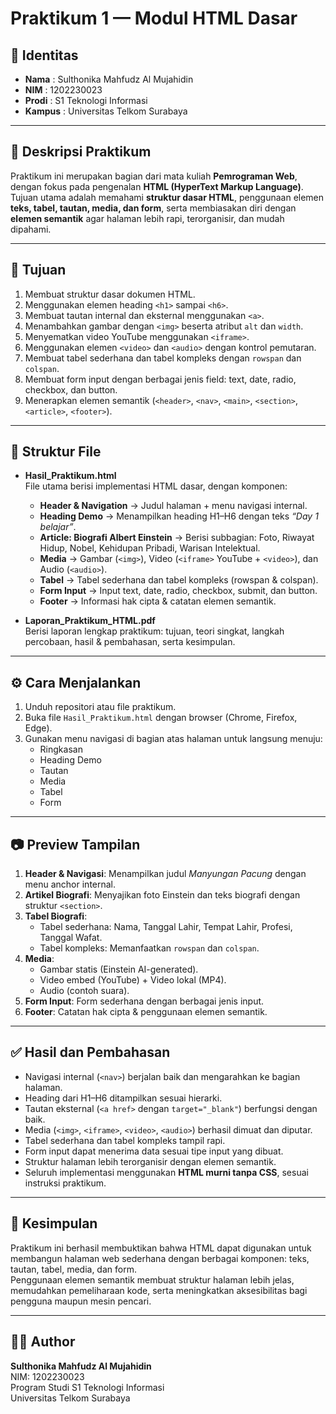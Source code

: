 # Praktikum 1 — Modul HTML Dasar

## 📌 Identitas
- **Nama**    : Sulthonika Mahfudz Al Mujahidin  
- **NIM**     : 1202230023  
- **Prodi**   : S1 Teknologi Informasi  
- **Kampus**  : Universitas Telkom Surabaya  

---

## 📖 Deskripsi Praktikum
Praktikum ini merupakan bagian dari mata kuliah **Pemrograman Web**, dengan fokus pada pengenalan **HTML (HyperText Markup Language)**.  
Tujuan utama adalah memahami **struktur dasar HTML**, penggunaan elemen **teks, tabel, tautan, media, dan form**, serta membiasakan diri dengan **elemen semantik** agar halaman lebih rapi, terorganisir, dan mudah dipahami.

---

## 🎯 Tujuan
1. Membuat struktur dasar dokumen HTML.  
2. Menggunakan elemen heading `<h1>` sampai `<h6>`.  
3. Membuat tautan internal dan eksternal menggunakan `<a>`.  
4. Menambahkan gambar dengan `<img>` beserta atribut `alt` dan `width`.  
5. Menyematkan video YouTube menggunakan `<iframe>`.  
6. Menggunakan elemen `<video>` dan `<audio>` dengan kontrol pemutaran.  
7. Membuat tabel sederhana dan tabel kompleks dengan `rowspan` dan `colspan`.  
8. Membuat form input dengan berbagai jenis field: text, date, radio, checkbox, dan button.  
9. Menerapkan elemen semantik (`<header>`, `<nav>`, `<main>`, `<section>`, `<article>`, `<footer>`).  

---

## 📂 Struktur File
- **Hasil_Praktikum.html**  
  File utama berisi implementasi HTML dasar, dengan komponen:  
  - **Header & Navigation** → Judul halaman + menu navigasi internal.  
  - **Heading Demo** → Menampilkan heading H1–H6 dengan teks *“Day 1 belajar”*.  
  - **Article: Biografi Albert Einstein** → Berisi subbagian: Foto, Riwayat Hidup, Nobel, Kehidupan Pribadi, Warisan Intelektual.  
  - **Media** → Gambar (`<img>`), Video (`<iframe>` YouTube + `<video>`), dan Audio (`<audio>`).  
  - **Tabel** → Tabel sederhana dan tabel kompleks (rowspan & colspan).  
  - **Form Input** → Input text, date, radio, checkbox, submit, dan button.  
  - **Footer** → Informasi hak cipta & catatan elemen semantik.  

- **Laporan_Praktikum_HTML.pdf**  
  Berisi laporan lengkap praktikum: tujuan, teori singkat, langkah percobaan, hasil & pembahasan, serta kesimpulan.  

---

## ⚙️ Cara Menjalankan
1. Unduh repositori atau file praktikum.  
2. Buka file `Hasil_Praktikum.html` dengan browser (Chrome, Firefox, Edge).  
3. Gunakan menu navigasi di bagian atas halaman untuk langsung menuju:  
   - Ringkasan  
   - Heading Demo  
   - Tautan  
   - Media  
   - Tabel  
   - Form  

---

## 📷 Preview Tampilan
1. **Header & Navigasi**: Menampilkan judul *Manyungan Pacung* dengan menu anchor internal.  
2. **Artikel Biografi**: Menyajikan foto Einstein dan teks biografi dengan struktur `<section>`.  
3. **Tabel Biografi**:  
   - Tabel sederhana: Nama, Tanggal Lahir, Tempat Lahir, Profesi, Tanggal Wafat.  
   - Tabel kompleks: Memanfaatkan `rowspan` dan `colspan`.  
4. **Media**:  
   - Gambar statis (Einstein AI-generated).  
   - Video embed (YouTube) + Video lokal (MP4).  
   - Audio (contoh suara).  
5. **Form Input**: Form sederhana dengan berbagai jenis input.  
6. **Footer**: Catatan hak cipta & penggunaan elemen semantik.  

---

## ✅ Hasil dan Pembahasan
- Navigasi internal (`<nav>`) berjalan baik dan mengarahkan ke bagian halaman.  
- Heading dari H1–H6 ditampilkan sesuai hierarki.  
- Tautan eksternal (`<a href>` dengan `target="_blank"`) berfungsi dengan baik.  
- Media (`<img>`, `<iframe>`, `<video>`, `<audio>`) berhasil dimuat dan diputar.  
- Tabel sederhana dan tabel kompleks tampil rapi.  
- Form input dapat menerima data sesuai tipe input yang dibuat.  
- Struktur halaman lebih terorganisir dengan elemen semantik.  
- Seluruh implementasi menggunakan **HTML murni tanpa CSS**, sesuai instruksi praktikum.  

---

## 📝 Kesimpulan
Praktikum ini berhasil membuktikan bahwa HTML dapat digunakan untuk membangun halaman web sederhana dengan berbagai komponen: teks, tautan, tabel, media, dan form.  
Penggunaan elemen semantik membuat struktur halaman lebih jelas, memudahkan pemeliharaan kode, serta meningkatkan aksesibilitas bagi pengguna maupun mesin pencari.

---

## 👨‍💻 Author
**Sulthonika Mahfudz Al Mujahidin**  
NIM: 1202230023  
Program Studi S1 Teknologi Informasi  
Universitas Telkom Surabaya  
